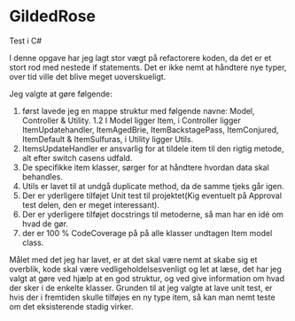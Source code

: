 # GildedRose
 Test i C#

I denne opgave har jeg lagt stor vægt på refactorere koden, da det er et stort rod med nestede if statements.
Det er ikke nemt at håndtere nye typer, over tid ville det blive  meget uoverskueligt.

Jeg valgte at gøre følgende:

 1. først lavede jeg en mappe struktur med følgende navne: Model, Controller & Utility.
    1.2 I Model ligger Item, i Controller ligger ItemUpdatehandler, ItemAgedBrie, ItemBackstagePass, ItemConjured, ItemDefault & ItemSulfuras,
    i Utility ligger Utils.
 2. ItemsUpdateHandler er ansvarlig for at tildele item til den rigtig metode, alt efter switch casens udfald.
 3. De specifikke item klasser, sørger for at håndtere hvordan data skal behandles.
 4. Utils er lavet til at undgå duplicate method, da de samme tjeks går igen.
 5. Der er yderligere tilføjet Unit test til projektet(Kig eventuelt på Approval test delen, den er meget interessant).
 6. Der er yderligere tilføjet docstrings til metoderne, så man har en idé om hvad de gør.
 7. der er 100 % CodeCoverage på på alle klasser undtagen Item model class. 
 
Målet med det jeg har lavet, er at det skal være nemt at skabe sig et overblik, kode skal være vedligeholdelsesvenligt og let at læse, det har jeg valgt at gøre ved hjælp at en god struktur, og ved give information om hvad der sker i de enkelte klasser.
Grunden til at jeg valgte at lave unit test, er hvis der i fremtiden skulle tilføjes en ny type item, så kan man nemt teste om det eksisterende stadig virker. 
